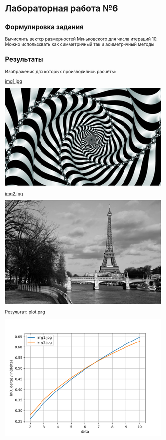 # Лабораторная работа №6

## Формулировка задания
Вычислить вектор размерностей Миньковского для числа итераций 10. Можно использовать как симметричный так и асиметричный методы

## Результаты

Изображения для которых производились расчёты:

[img1.jpg](img1.jpg)

![](img1.jpg)

[img2.jpg](img2.jpg)

![](img2.jpg)

Результат: [plot.png](plot.png)

![](plot.png)

